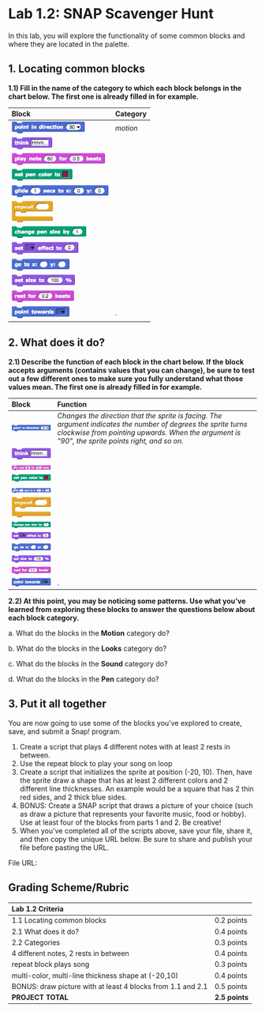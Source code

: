 # Lab 1.2: SNAP Scavenger Hunt

In this lab, you will explore the functionality of some common blocks and where they are located in the palette.

## 1. Locating common blocks

**1.1\) Fill in the name of the category to which each block belongs in the chart below. The first one is already filled in for example.**

| Block | Category |
| :--- | :--- |
| ![point in direction](../../.gitbook/assets/pointindirection.png) | _motion_ |
| ![think](../../.gitbook/assets/think.png) |  |
| ![play notes](../../.gitbook/assets/playnotes.png) |  |
| ![set pen color](../../.gitbook/assets/setpencolor.png) |  |
| ![glide](../../.gitbook/assets/glide.png) |  |
| ![repeat](../../.gitbook/assets/repeat.png) |  |
| ![change pen size](../../.gitbook/assets/changepensize.png) |  |
| ![set effect](../../.gitbook/assets/seteffect.png) |  |
| ![go to x-y](../../.gitbook/assets/gotox-y.png) |  |
| ![set size](../../.gitbook/assets/setsize.png) |  |
| ![rest for beats](../../.gitbook/assets/restforbeats.png) |  |
| ![point towards](../../.gitbook/assets/pointtowards.png) | . |

## 2. What does it do?

**2.1\) Describe the function of each block in the chart below. If the block accepts arguments \(contains values that you can change\), be sure to test out a few different ones to make sure you fully understand what those values mean. The first one is already filled in for example.**

| Block | Function |
| :--- | :--- |
| ![point in direction](../../.gitbook/assets/pointindirection.png) | _Changes the direction that the sprite is facing. The argument indicates the number of degrees the sprite turns clockwise from pointing upwards. When the argument is "90", the sprite points right, and so on._ |
| ![think](../../.gitbook/assets/think.png) |  |
| ![play notes](../../.gitbook/assets/playnotes.png) |  |
| ![set pen color](../../.gitbook/assets/setpencolor.png) |  |
| ![glide](../../.gitbook/assets/glide.png) |  |
| ![repeat](../../.gitbook/assets/repeat.png) |  |
| ![change pen size](../../.gitbook/assets/changepensize.png) |  |
| ![set effect](../../.gitbook/assets/seteffect.png) |  |
| ![go to x-y](../../.gitbook/assets/gotox-y.png) |  |
| ![set size](../../.gitbook/assets/setsize.png) |  |
| ![rest for beats](../../.gitbook/assets/restforbeats.png) |  |
| ![point towards](../../.gitbook/assets/pointtowards.png) | . |

**2.2\) At this point, you may be noticing some patterns. Use what you've learned from exploring these blocks to answer the questions below about each block category.**

a. What do the blocks in the **Motion** category do?

b. What do the blocks in the **Looks** category do?

c. What do the blocks in the **Sound** category do?

d. What do the blocks in the **Pen** category do?

## 3. Put it all together

You are now going to use some of the blocks you've explored to create, save, and submit a Snap! program.

1. Create a script that plays 4 different notes with at least 2 rests in between.
2. Use the repeat block to play your song on loop
3. Create a script that initializes the sprite at position \(-20, 10\). Then, have the sprite draw a shape that has at least 2 different colors and 2 different line thicknesses. An example would be a square that has 2 thin red sides, and 2 thick blue sides.
4. BONUS: Create a SNAP script that draws a picture of your choice \(such as draw a picture that represents your favorite music, food or hobby\).  Use at least four of the blocks from parts 1 and 2.  Be creative!
5. When you've completed all of the scripts above, save your file, share it, and then copy the unique URL below. Be sure to share and publish your file before pasting the URL.

File URL:

## Grading Scheme/Rubric

| **Lab 1.2 Criteria** |  |
| :--- | :--- |
| 1.1 Locating common blocks | 0.2 points |
| 2.1 What does it do? | 0.4 points |
| 2.2 Categories | 0.3 points |
| 4 different notes, 2 rests in between | 0.4 points |
| repeat block plays song | 0.3 points |
| multi-color, multi-line thickness shape at \(-20,10\) | 0.4 points |
| BONUS: draw picture with at least 4 blocks from 1.1 and 2.1 | 0.5 points |
| **PROJECT TOTAL** | **2.5 points** |

